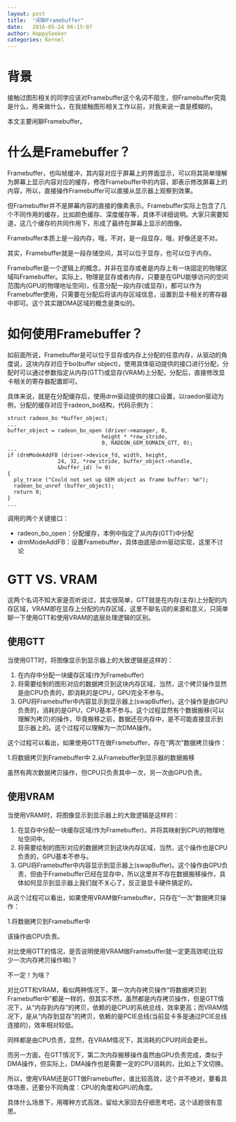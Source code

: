 ```yaml
---
layout: post
title:  "闲聊Framebuffer"
date:   2016-05-24 06:15:07
author: HappySeeker
categories: Kernel
---
```


# 背景

接触过图形相关的同学应该对Framebuffer这个名词不陌生，但Framebuffer究竟是什么，用来做什么，在我接触图形相关工作以前，对我来说一直是模糊的。

本文主要闲聊Framebuffer。

# 什么是Framebuffer？

Framebuffer，也叫帧缓冲，其内容对应于屏幕上的界面显示，可以将其简单理解为屏幕上显示内容对应的缓存，修改Framebuffer中的内容，即表示修改屏幕上的内容，所以，直接操作Framebuffer可以直接从显示器上观察到效果。

但Framebuffer并不是屏幕内容的直接的像素表示。Framebuffer实际上包含了几个不同作用的缓存，比如颜色缓存、深度缓存等，具体不详细说明。大家只需要知道，这几个缓存的共同作用下，形成了最终在屏幕上显示的图像。

Framebuffer本质上是一段内存，哦，不对，是一段显存，哦，好像还是不对。

其实，Framebuffer就是一段存储空间，其可以位于显存，也可以位于内存。

Framebuffer是一个逻辑上的概念，并非在显存或者是内存上有一块固定的物理区域叫Framebuffer。实际上，物理是显存或者内存，只要是在GPU能够访问的空间范围内(GPU的物理地址空间)，任意分配一段内存(或显存)，都可以作为Framebuffer使用，只需要在分配后将该内存区域信息，设置到显卡相关的寄存器中即可。这个其实跟DMA区域的概念是类似的。

# 如何使用Framebuffer？

如前面所说，Framebuffer是可以位于显存或内存上分配的任意内存，从驱动的角度说，这块内存对应于bo(buffer object)，使用具体驱动提供的接口进行分配，分配时可以通过参数指定从内存(GTT)或显存(VRAM)上分配，分配后，直接修改显卡相关的寄存器配置即可。

具体来说，就是在分配缓存后，使用drm驱动提供的接口设置，以raedon驱动为例，分配的缓存对应于radeon_bo结构，代码示例为：

	struct radeon_bo *buffer_object;
	...
	buffer_object = radeon_bo_open (driver->manager, 0,
                                  height * *row_stride,
                                  0, RADEON_GEM_DOMAIN_GTT, 0);
	...
	if (drmModeAddFB (driver->device_fd, width, height,
                    24, 32, *row_stride, buffer_object->handle,
                    &buffer_id) != 0)
    {
      ply_trace ("Could not set up GEM object as frame buffer: %m");
      radeon_bo_unref (buffer_object);
      return 0;
    }
	...

调用的两个关键接口：

- radeon_bo_open：分配缓存，本例中指定了从内存(GTT)中分配
- drmModeAddFB：设置Framebuffer，具体由底层drm驱动实现，这里不讨论

# GTT VS. VRAM

这两个名词不知大家是否听说过，其实很简单，GTT就是在内存(主存)上分配的内存区域，VRAM即在显存上分配的内存区域，这里不聊名词的来源和意义，只简单聊一下使用GTT和使用VRAM的底层处理逻辑的区别。

## 使用GTT

当使用GTT时，将图像显示到显示器上的大致逻辑是这样的：

1. 在内存中分配一块缓存区域(作为Framebuffer)
2. 将需要绘制的图形对应的数据拷贝到这块内存区域，当然，这个拷贝操作显然是由CPU负责的，即消耗的是CPU，GPU完全不参与。
3. GPU将Framebuffer中内容显示到显示器上(swapBuffer)。这个操作是由GPU负责的，消耗的是GPU，CPU基本不参与。这个过程显然有个数据搬移(可以理解为拷贝)的操作，毕竟搬移之前，数据还在内存中，是不可能直接显示到显示器上的。这个过程可以理解为一次DMA操作。

这个过程可以看出，如果使用GTT在做Framebuffer，存在“两次”数据拷贝操作：

1.将数据拷贝到Framebuffer中
2.从Framebuffer到显示器的数据搬移

虽然有两次数据拷贝操作，但CPU只负责其中一次，另一次由GPU负责。

## 使用VRAM

当使用VRAM时，将图像显示到显示器上的大致逻辑是这样的：

1. 在显存中分配一块缓存区域(作为Framebuffer)，并将其映射到CPU的物理地址空间中。
2. 将需要绘制的图形对应的数据拷贝到这块内存区域，当然，这个操作也是CPU负责的，GPU基本不参与。
3. GPU将Framebuffer中内容显示到显示器上(swapBuffer)。这个操作由GPU负责，但由于Framebuffer已经在显存中，所以这里并不存在数据搬移操作，具体如何显示到显示器上我们就不关心了，反正是显卡硬件搞定的。

从这个过程可以看出，如果使用VRAM做Framebuffer，只存在“一次”数据拷贝操作：

1.将数据拷贝到Framebuffer中

该操作由CPU负责。

对比使用GTT的情况，是否说明使用VRAM做Framebuffer就一定更高效呢(比较少一次内存拷贝操作嘛)？

不一定！为啥？

对比GTT和VRAM，看似两种情况下，第一次内存拷贝操作“将数据拷贝到Framebuffer中”都是一样的，但其实不然，虽然都是内存拷贝操作，但是GTT情况下，从“内存到内存”的拷贝，依赖的是CPU的系统总线，效率更高；而VRAM情况下，是从“内存到显存”的拷贝，依赖的是PCIE总线(当前显卡多是通过PCIE总线连接的)，效率相对较低。

同样都是由CPU负责，显然，在VRAM情况下，其消耗的CPU时间会更长。

而另一方面，在GTT情况下，第二次内存搬移操作虽然由GPU负责完成，类似于DMA操作，但实际上，DMA操作也是需要一定的CPU消耗的，比如上下文切换。

所以，使用VRAM还是GTT做Framebuffer，谁比较高效，这个并不绝对，要看具体场景，还要分不同角度：CPU的角度和GPU的角度。

具体什么场景下，用哪种方式高效，留给大家回去仔细思考吧，这个话题很有意思。

